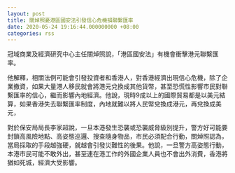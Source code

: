 ```yaml
---
layout: post
title: 關焯照憂港區國安法引發信心危機損聯繫匯率
date: 2020-05-24 19:16:44.000000000 +08:00
categories: rss
---
```


冠域商業及經濟研究中心主任關焯照說，「港區國安法」有機會衝擊港元聯繫匯率。

他解釋，相關法例可能會引發投資者和香港人，對香港經濟出現信心危機，除了企業撤資，如果大量港人移民就會將港元兌換成其他貨幣，甚至恐慌性影響市民對聯繫匯率的信心，繼而影響內地經濟。他說，現時9成以上的國際貿易都是以美元結算，如果香港失去聯繫匯率制度，內地就難以將人民幣兌換成港元，再兌換成美元，

對於保安局局長李家超說，一旦本港發生恐襲或恐襲威脅級別提升，警方好可能要封鎖高風險地點、高姿態巡邏、搜查隨身物品，市民必須配合行動，關焯照認為，當局採取的手段越強硬，就越會引發災難性的後果。他說，一旦警方高姿態行動，本港市民可能不敢外出，甚至連在港工作的外國企業人員也不會出外消費，香港將猶如死城，經濟大受影響。
